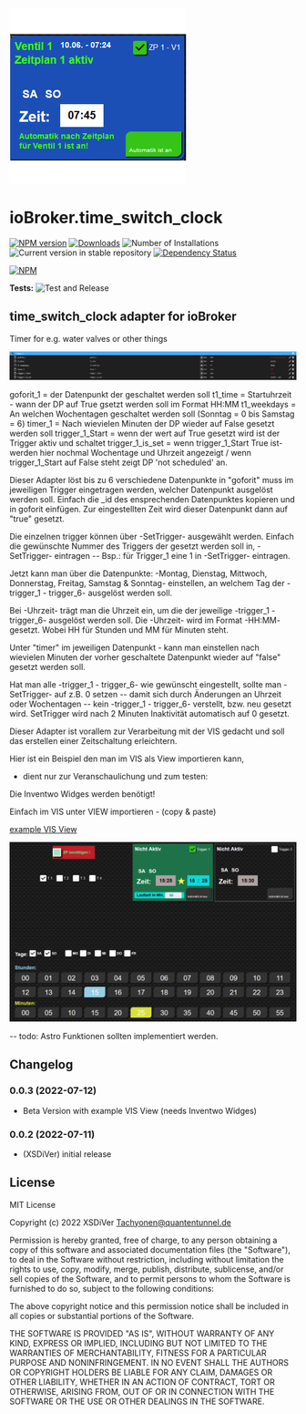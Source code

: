 ![Logo](admin/time_switch_clock.png)
# ioBroker.time_switch_clock

[![NPM version](https://img.shields.io/npm/v/iobroker.time_switch_clock.svg)](https://www.npmjs.com/package/iobroker.time_switch_clock)
[![Downloads](https://img.shields.io/npm/dm/iobroker.time_switch_clock.svg)](https://www.npmjs.com/package/iobroker.time_switch_clock)
![Number of Installations](https://iobroker.live/badges/time_switch_clock-installed.svg)
![Current version in stable repository](https://iobroker.live/badges/time_switch_clock-stable.svg)
[![Dependency Status](https://img.shields.io/david/XSDiVer/iobroker.time_switch_clock.svg)](https://david-dm.org/XSDiVer/iobroker.time_switch_clock)

[![NPM](https://nodei.co/npm/iobroker.time_switch_clock.png?downloads=true)](https://nodei.co/npm/iobroker.time_switch_clock/)

**Tests:** ![Test and Release](https://github.com/XSDiVer/ioBroker.time_switch_clock/workflows/Test%20and%20Release/badge.svg)

## time_switch_clock adapter for ioBroker

Timer for e.g. water valves or other things

![Screenshot_1](https://github.com/XSDiVer/ioBroker.time_switch_clock/blob/main/Docs/img/Screenshot_1.png)


goforit_1           = der Datenpunkt der geschaltet werden soll
t1_time             = Startuhrzeit - wann der DP auf True gsetzt werden soll im Format HH:MM
t1_weekdays         = An welchen Wochentagen geschaltet werden soll (Sonntag = 0 bis Samstag = 6)
timer_1             = Nach wievielen Minuten der DP wieder auf False gesetzt werden soll
trigger_1_Start     = wenn der wert auf True gesetzt wird ist der Trigger aktiv und schaltet
trigger_1_is_set    = wenn trigger_1_Start True ist- werden hier nochmal Wochentage und Uhrzeit angezeigt /
                        wenn trigger_1_Start auf False steht zeigt DP 'not scheduled' an.


Dieser Adapter löst bis zu 6 verschiedene Datenpunkte in "goforit" muss im jeweiligen Trigger eingetragen werden,
welcher Datenpunkt ausgelöst werden soll. Einfach die _id des ensprechenden Datenpunktes kopieren und in goforit einfügen.
Zur eingestellten Zeit wird dieser Datenpunkt dann auf "true" gesetzt.

Die einzelnen trigger können über -SetTrigger- ausgewählt werden.
Einfach die gewünschte Nummer des Triggers der gesetzt werden soll in,
-SetTrigger- eintragen -- Bsp.: für Trigger_1 eine 1 in -SetTrigger- eintragen.

Jetzt kann man über die Datenpunkte: -Montag, Dienstag, Mittwoch, Donnerstag, Freitag, Samstag & Sonntag-
einstellen, an welchem Tag der -trigger_1 - trigger_6- ausgelöst werden soll.

Bei -Uhrzeit- trägt man die Uhrzeit ein, um die der jeweilige -trigger_1 - trigger_6- ausgelöst werden soll.
Die -Uhrzeit- wird im Format -HH:MM- gesetzt. Wobei HH für Stunden und MM für Minuten steht.

Unter "timer" im jeweiligen Datenpunkt - kann man einstellen nach wievielen Minuten der vorher
geschaltete Datenpunkt wieder auf "false" gesetzt werden soll.


Hat man alle -trigger_1 - trigger_6- wie gewünscht eingestellt, 
sollte man  -SetTrigger- auf z.B. 0 setzen -- damit sich durch Änderungen an Uhrzeit
oder Wochentagen -- kein -trigger_1 - trigger_6- verstellt, bzw. neu gesetzt wird.
SetTrigger wird nach 2 Minuten Inaktivität automatisch auf 0 gesetzt.

Dieser Adapter ist vorallem zur Verarbeitung mit der VIS gedacht und soll
das erstellen einer Zeitschaltung erleichtern.


Hier ist ein Beispiel den man im VIS als View importieren kann,
- dient nur zur Veranschaulichung und zum testen:

Die Inventwo Widges werden benötigt!

Einfach im VIS unter VIEW importieren - (copy & paste)
 
<a href="https://github.com/XSDiVer/ioBroker.time_switch_clock/blob/main/Docs/example_View_inventwo"> example VIS View</a>

![Screenshot_VIS](https://github.com/XSDiVer/ioBroker.time_switch_clock/blob/main/Docs/img/Screenshot_VIS.png)

-- todo: Astro Funktionen sollten implementiert werden.

## Changelog
<!-- Platzhalter für nächstes Change Log. -->

### 0.0.3 (2022-07-12)
* Beta Version with example VIS View (needs Inventwo Widges)

### 0.0.2 (2022-07-11)
* (XSDiVer) initial release

## License
MIT License

Copyright (c) 2022 XSDiVer <Tachyonen@quantentunnel.de>

Permission is hereby granted, free of charge, to any person obtaining a copy
of this software and associated documentation files (the "Software"), to deal
in the Software without restriction, including without limitation the rights
to use, copy, modify, merge, publish, distribute, sublicense, and/or sell
copies of the Software, and to permit persons to whom the Software is
furnished to do so, subject to the following conditions:

The above copyright notice and this permission notice shall be included in all
copies or substantial portions of the Software.

THE SOFTWARE IS PROVIDED "AS IS", WITHOUT WARRANTY OF ANY KIND, EXPRESS OR
IMPLIED, INCLUDING BUT NOT LIMITED TO THE WARRANTIES OF MERCHANTABILITY,
FITNESS FOR A PARTICULAR PURPOSE AND NONINFRINGEMENT. IN NO EVENT SHALL THE
AUTHORS OR COPYRIGHT HOLDERS BE LIABLE FOR ANY CLAIM, DAMAGES OR OTHER
LIABILITY, WHETHER IN AN ACTION OF CONTRACT, TORT OR OTHERWISE, ARISING FROM,
OUT OF OR IN CONNECTION WITH THE SOFTWARE OR THE USE OR OTHER DEALINGS IN THE
SOFTWARE.
